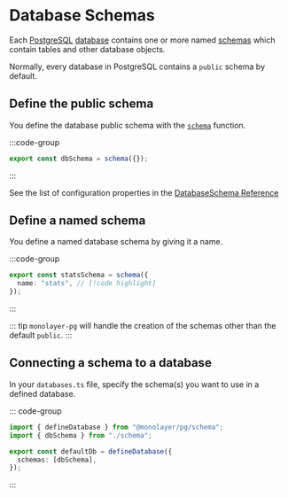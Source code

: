 # Database Schemas

Each [PostgreSQL](https://www.postgresql.org) [database](./glossary.md#database) contains one or more named [schemas](./glossary.md#schema) which contain tables and other database objects.

Normally, every database in PostgreSQL contains a `public` schema by default.

## Define the public schema

You define the database public schema with the [`schema`](./../../reference/api/pg/functions/schema.md) function.

:::code-group

```ts [schema.ts]
export const dbSchema = schema({});
```

:::

See the list of configuration properties in the [DatabaseSchema Reference](./../../reference/api/pg/type-aliases/DatabaseSchema.md#type-declaration)

## Define a named schema

You define a named database schema by giving it a name.

:::code-group

```ts [schema.ts]
export const statsSchema = schema({
  name: "stats", // [!code highlight]
});
```

:::

::: tip
`monolayer-pg` will handle the creation of the schemas other than the default `public`.
:::

## Connecting a schema to a database

In your `databases.ts` file, specify the schema(s) you want to use in a defined database.

::: code-group

```ts [databases.ts]
import { defineDatabase } from "@monolayer/pg/schema";
import { dbSchema } from "./schema";

export const defaultDb = defineDatabase({
  schemas: [dbSchema],
});
```

:::
